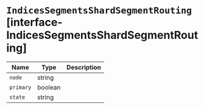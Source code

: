 # `IndicesSegmentsShardSegmentRouting` [interface-IndicesSegmentsShardSegmentRouting]

| Name | Type | Description |
| - | - | - |
| `node` | string | &nbsp; |
| `primary` | boolean | &nbsp; |
| `state` | string | &nbsp; |
